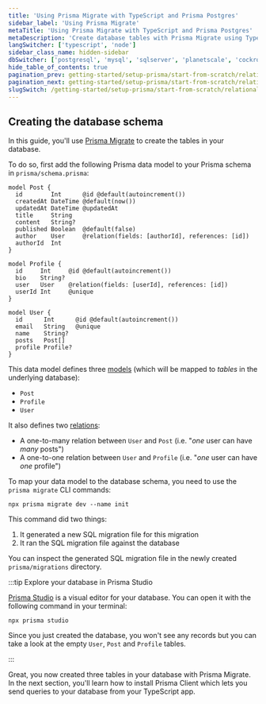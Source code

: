 ```yaml
---
title: 'Using Prisma Migrate with TypeScript and Prisma Postgres'
sidebar_label: 'Using Prisma Migrate'
metaTitle: 'Using Prisma Migrate with TypeScript and Prisma Postgres'
metaDescription: 'Create database tables with Prisma Migrate using TypeScript and Prisma Postgres'
langSwitcher: ['typescript', 'node']
sidebar_class_name: hidden-sidebar
dbSwitcher: ['postgresql', 'mysql', 'sqlserver', 'planetscale', 'cockroachdb', 'prismaPostgres']
hide_table_of_contents: true
pagination_prev: getting-started/setup-prisma/start-from-scratch/relational-databases/connect-your-database-typescript-prismaPostgres
pagination_next: getting-started/setup-prisma/start-from-scratch/relational-databases/install-prisma-client-typescript-prismaPostgres
slugSwitch: /getting-started/setup-prisma/start-from-scratch/relational-databases/using-prisma-migrate-
---
```


## Creating the database schema

In this guide, you'll use [Prisma Migrate](/orm/prisma-migrate) to create the tables in your database.

To do so, first add the following Prisma data model to your Prisma schema in `prisma/schema.prisma`:

```prisma file=prisma/schema.prisma copy
model Post {
  id        Int      @id @default(autoincrement())
  createdAt DateTime @default(now())
  updatedAt DateTime @updatedAt
  title     String
  content   String?
  published Boolean  @default(false)
  author    User     @relation(fields: [authorId], references: [id])
  authorId  Int
}

model Profile {
  id     Int     @id @default(autoincrement())
  bio    String?
  user   User    @relation(fields: [userId], references: [id])
  userId Int     @unique
}

model User {
  id      Int      @id @default(autoincrement())
  email   String   @unique
  name    String?
  posts   Post[]
  profile Profile?
}
```

This data model defines three [models](/orm/prisma-schema/data-model/models) (which will be mapped to _tables_ in the underlying database):

- `Post`
- `Profile`
- `User`

It also defines two [relations](/orm/prisma-schema/data-model/relations):

- A one-to-many relation between `User` and `Post` (i.e. "_one_ user can have _many_ posts")
- A one-to-one relation between `User` and `Profile` (i.e. "_one_ user can have _one_ profile")

To map your data model to the database schema, you need to use the `prisma migrate` CLI commands:

```terminal
npx prisma migrate dev --name init
```

This command did two things:

1. It generated a new SQL migration file for this migration
1. It ran the SQL migration file against the database

You can inspect the generated SQL migration file in the newly created `prisma/migrations` directory.

:::tip Explore your database in Prisma Studio

[Prisma Studio](/orm/tools/prisma-studio) is a visual editor for your database. You can open it with the following command in your terminal:

```
npx prisma studio
```

Since you just created the database, you won't see any records but you can take a look at the empty `User`, `Post` and `Profile` tables.

:::

Great, you now created three tables in your database with Prisma Migrate. In the next section, you'll learn how to install Prisma Client which lets you send queries to your database from your TypeScript app.
